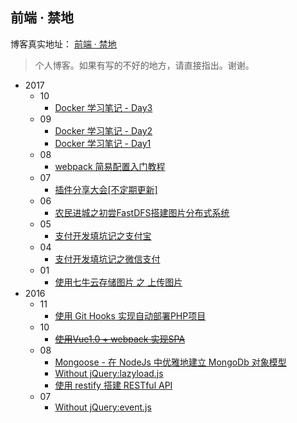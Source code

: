 ##  前端 · 禁地

博客真实地址： [前端 · 禁地](http://blog.leungjz.top/)

>个人博客。如果有写的不好的地方，请直接指出。谢谢。

-   2017
    -   10
        -   [Docker 学习笔记 - Day3](https://github.com/JZLeung/blog/issues/15)
    -   09
        -   [Docker 学习笔记 - Day2](https://github.com/JZLeung/blog/issues/14)
        -   [Docker 学习笔记 - Day1](https://github.com/JZLeung/blog/issues/13)
    -   08
        -   [webpack 简易配置入门教程](https://github.com/JZLeung/blog/issues/12)
    -   07
        -   [插件分享大会[不定期更新]](https://github.com/JZLeung/blog/issues/11)
    -   06
        -   [农民进城之初尝FastDFS搭建图片分布式系统](https://github.com/JZLeung/blog/issues/10)
    -   05
        -   [支付开发填坑记之支付宝](https://github.com/JZLeung/blog/issues/8)
    -   04
        -   [支付开发填坑记之微信支付](https://github.com/JZLeung/blog/issues/9)
    -   01
        -   [使用七牛云存储图片 之 上传图片](https://github.com/JZLeung/blog/issues/7)
-   2016
    -   11
        -   [使用 Git Hooks 实现自动部署PHP项目](https://github.com/JZLeung/blog/issues/6)
    -   10
        -   <del>[使用Vue1.0 + webpack 实现SPA](https://github.com/JZLeung/blog/issues/5)</del>
    -   08
        -   [Mongoose - 在 NodeJs 中优雅地建立 MongoDb 对象模型](https://github.com/JZLeung/blog/issues/4)
        -   [Without jQuery:lazyload.js](https://github.com/JZLeung/blog/issues/3)
        -   [使用 restify 搭建 RESTful API](https://github.com/JZLeung/blog/issues/2)
    -   07
        -   [Without jQuery:event.js](https://github.com/JZLeung/blog/issues/1)

